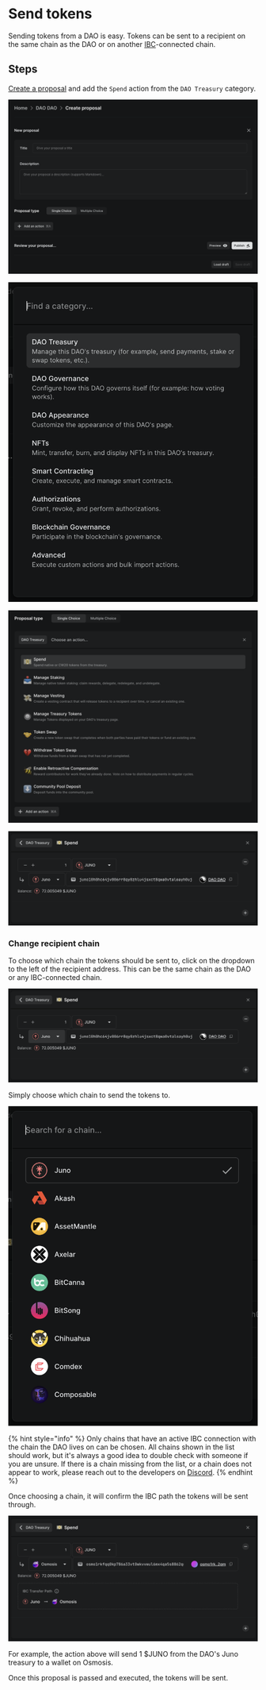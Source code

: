 # Send tokens

Sending tokens from a DAO is easy. Tokens can be sent to a recipient on the same chain as the DAO or on another [IBC](../../introduction/whats-a-blockchain/#how-do-you-send-tokens-between-blockchains)-connected chain.

## Steps

[Create a proposal](../../dao-governance/proposals/how-to-create-a-proposal/) and add the `Spend` action from the `DAO Treasury` category.

![Create proposal form](../../.gitbook/assets/single-choice-proposal.png)

![DAO Treasury category in Add an action modal](../../.gitbook/assets/add-action-modal-dao-treasury-category.png)

![Spend action in DAO Treasury category](../../.gitbook/assets/spend-action-dao-treasury-category.png)

![Spend action](../../.gitbook/assets/spend-action.png)

### Change recipient chain

To choose which chain the tokens should be sent to, click on the dropdown to the left of the recipient address. This can be the same chain as the DAO or any IBC-connected chain.

![Spend action recipient chain](../../.gitbook/assets/spend-action-recipient-chain.png)

Simply choose which chain to send the tokens to.

![Chain picker](../../.gitbook/assets/chain-picker.png)

{% hint style="info" %}
Only chains that have an active IBC connection with the chain the DAO lives on can be chosen. All chains shown in the list should work, but it's always a good idea to double check with someone if you are unsure. If there is a chain missing from the list, or a chain does not appear to work, please reach out to the developers on [Discord](https://discord.daodao.zone).
{% endhint %}

Once choosing a chain, it will confirm the IBC path the tokens will be sent through.

![Spend action with IBC path](../../.gitbook/assets/spend-action-ibc.png)

For example, the action above will send 1 $JUNO from the DAO's Juno treasury to a wallet on Osmosis.

Once this proposal is passed and executed, the tokens will be sent.
